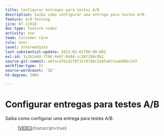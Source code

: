 ```yaml
---
title: Configurar entregas para testes A/B
description: Saiba como configurar uma entrega para testes A/B.
feature: A/B Testing
jira: KT-11910
doc-type: feature video
activity: use
team: Customer Care
role: User
level: Intermediate
last-substantial-update: 2023-02-01T00:00:00Z
exl-id: 3c2b2eb0-7f06-4e9f-8a94-cc26729dc9b1
source-git-commit: a6fac47b141f8731f8798c2e45a87ceab08bc54f
workflow-type: ht
source-wordcount: '32'
ht-degree: 100%

---
```


# Configurar entregas para testes A/B

Saiba como configurar uma entrega para testes A/B.

>[!VIDEO](https://video.tv.adobe.com/v/3446292?quality=12&learn=on&captions=por_br){transcript=true}
